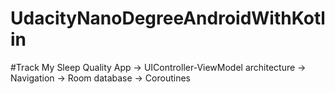 # UdacityNanoDegreeAndroidWithKotlin

#Track My Sleep Quality App
-> UIController-ViewModel architecture
-> Navigation
-> Room database
-> Coroutines
